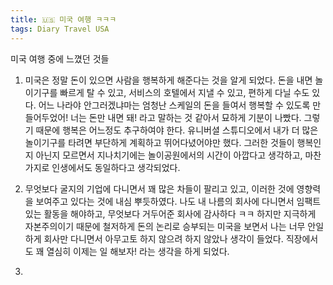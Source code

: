 ```yaml
---
title: 🇺🇸 미국 여행 ㅋㅋㅋ
tags: Diary Travel USA
---
```


미국 여행 중에 느꼈던 것들

1. 미국은 정말 돈이 있으면 사람을 행복하게 해준다는 것을 알게 되었다. 돈을 내면 놀이기구를 빠르게 탈 수 있고, 서비스의 호텔에서 지낼 수 있고, 편하게 다닐 수도 있다. 어느 나라야 안그러겠냐마는 엄청난 스케일의 돈을 들여서 행복할 수 있도록 만들어두었어! 너는 돈만 내면 돼! 라고 말하는 것 같아서 묘하게 기분이 나빴다. 그렇기 때문에 행복은 어느정도 추구하여야 한다. 유니버셜 스튜디오에서 내가 더 많은 놀이기구를 타려면 부단하게 계획하고 뛰어다녔어야만 했다. 그러한 것들이 행복인지 아닌지 모르면서 지나치기에는 놀이공원에서의 시간이 아깝다고 생각하고, 마찬가지로 인생에서도 동일하다고 생각되었다.

2. 무엇보다 굴지의 기업에 다니면서 꽤 많은 차들이 팔리고 있고, 이러한 것에 영향력을 보여주고 있다는 것에 내심 뿌듯하였다. 나도 내 나름의 회사에 다니면서 임팩트 있는 활동을 해야하고, 무엇보다 거두어준 회사에 감사하다 ㅋㅋ 하지만 지극하게 자본주의이기 때문에 철저하게 돈의 논리로 승부되는 미국을 보면서 나는 너무 안일하게 회사만 다니면서 아무고토 하지 않으려 하지 않았나 생각이 들었다. 직장에서도 꽤 열심히 이제는 일 해보자! 라는 생각을 하게 되었다.

3. 

